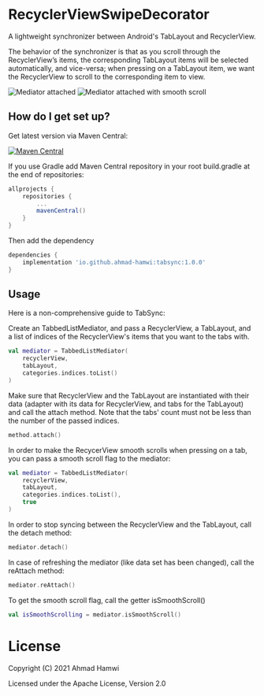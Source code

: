 # RecyclerViewSwipeDecorator #

A lightweight synchronizer between Android's TabLayout and RecyclerView.

The behavior of the synchronizer is that as you scroll through the RecyclerView’s items, the corresponding TabLayout items will be selected automatically, and vice-versa; when pressing on a TabLayout item, we want the RecyclerView to scroll to the corresponding item to view.


![Mediator attached](https://media.giphy.com/media/T1cDzfvY3KzQn7kp5d/giphy.gif)
![Mediator attached with smooth scroll](https://media.giphy.com/media/MTS4wKN5EenEqgCPw7/giphy.gif)


## How do I get set up? ##

Get latest version via Maven Central:

[![Maven Central](https://maven-badges.herokuapp.com/maven-central/io.github.ahmad-hamwi/tabsync/badge.svg)](https://maven-badges.herokuapp.com/maven-central/io.github.ahmad-hamwi/tabsync)

If you use Gradle add Maven Central repository in your root build.gradle at the end of repositories:

```groovy
allprojects {
    repositories {
        ...
        mavenCentral()
    }
}
```

Then add the dependency

```groovy
dependencies {
    implementation 'io.github.ahmad-hamwi:tabsync:1.0.0'
}
```

## Usage ##

Here is a non-comprehensive guide to TabSync:

Create an TabbedListMediator, and pass a RecyclerView, a TabLayout, and a list of indices of the
RecyclerView's items that you want to the tabs with.

```kotlin
val mediator = TabbedListMediator(
    recyclerView,
    tabLayout,
    categories.indices.toList()
)
```

Make sure that RecyclerView and the TabLayout are instantiated with their data (adapter with its
data for RecyclerView, and tabs for the TabLayout) and call the attach method. Note that the tabs'
count must not be less than the number of the passed indices.

```kotlin
method.attach()
```

In order to make the RecycerView smooth scrolls when pressing on a tab, you can pass a smooth scroll
flag to the mediator:

```kotlin
val mediator = TabbedListMediator(
    recyclerView,
    tabLayout,
    categories.indices.toList(),
    true
)
```

In order to stop syncing between the RecyclerView and the TabLayout, call the detach method:

```kotlin
mediator.detach()
```

In case of refreshing the mediator (like data set has been changed), call the reAttach method:

```kotlin
mediator.reAttach()
```

To get the smooth scroll flag, call the getter isSmoothScroll()

```kotlin
val isSmoothScrolling = mediator.isSmoothScroll()
```

# License

Copyright (C) 2021 Ahmad Hamwi

Licensed under the Apache License, Version 2.0
